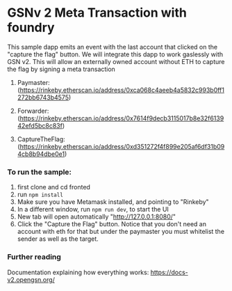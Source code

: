 # GSNv 2 Meta Transaction with foundry

This sample dapp emits an event with the last account that clicked on the "capture the flag" button. We will integrate
this dapp to work gaslessly with GSN v2. This will allow an externally owned account without ETH to capture the flag by
signing a meta transaction

1. Paymaster: (https://rinkeby.etherscan.io/address/0xca068c4aeeb4a5832c993b0ff1272bb6743b4575)

2. Forwarder: (https://rinkeby.etherscan.io/address/0x7614f9decb3115017b8e32f613942efd5bc8c83f)

3. CaptureTheFlag: (https://rinkeby.etherscan.io/address/0xd351272f4f899e205af6df31b094cb8b94dbe0e1)


### To run the sample:

1. first clone and cd fronted
2. run  `npm install`
3. Make sure you have Metamask installed, and pointing to "Rinkeby"
4. In a different window, run `npm run dev`, to start the UI
5. New tab will open automatically "http://127.0.0.1:8080/"
6. Click the "Capture the Flag" button. Notice that you don't need an account with eth for that but under the paymaster you must whitelist the sender as well as the target. 


### Further reading

Documentation explaining how everything works: https://docs-v2.opengsn.org/